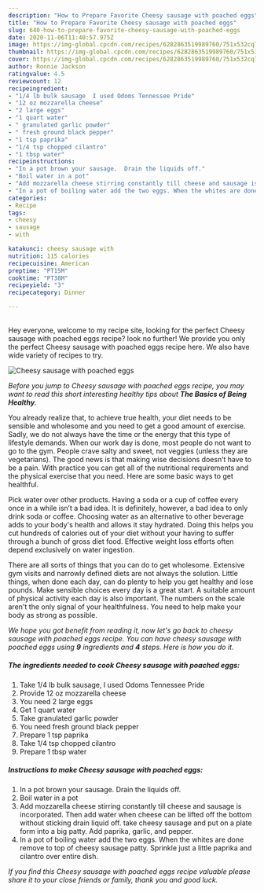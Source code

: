 ```yaml
---
description: "How to Prepare Favorite Cheesy sausage with poached eggs"
title: "How to Prepare Favorite Cheesy sausage with poached eggs"
slug: 640-how-to-prepare-favorite-cheesy-sausage-with-poached-eggs
date: 2020-11-06T11:40:57.975Z
image: https://img-global.cpcdn.com/recipes/6282863519989760/751x532cq70/cheesy-sausage-with-poached-eggs-recipe-main-photo.jpg
thumbnail: https://img-global.cpcdn.com/recipes/6282863519989760/751x532cq70/cheesy-sausage-with-poached-eggs-recipe-main-photo.jpg
cover: https://img-global.cpcdn.com/recipes/6282863519989760/751x532cq70/cheesy-sausage-with-poached-eggs-recipe-main-photo.jpg
author: Ronnie Jackson
ratingvalue: 4.5
reviewcount: 12
recipeingredient:
- "1/4 lb bulk sausage  I used Odoms Tennessee Pride"
- "12 oz mozzarella cheese"
- "2 large eggs"
- "1 quart water"
- " granulated garlic powder"
- " fresh ground black pepper"
- "1 tsp paprika"
- "1/4 tsp chopped cilantro"
- "1 tbsp water"
recipeinstructions:
- "In a pot brown your sausage.  Drain the liquids off."
- "Boil water in a pot"
- "Add mozzarella cheese stirring constantly till cheese and sausage is incorporated. Then add water when cheese can be lifted off the bottom without sticking drain liquid off. take cheesy sausage and put on a plate form into a big patty. Add paprika,  garlic,  and pepper."
- "In a pot of boiling water add the two eggs. When the whites are done remove to top of cheesy sausage patty. Sprinkle just a little paprika and cilantro over entire dish."
categories:
- Recipe
tags:
- cheesy
- sausage
- with

katakunci: cheesy sausage with 
nutrition: 115 calories
recipecuisine: American
preptime: "PT15M"
cooktime: "PT38M"
recipeyield: "3"
recipecategory: Dinner

---
```

<br>
Hey everyone, welcome to my recipe site, looking for the perfect Cheesy sausage with poached eggs recipe? look no further! We provide you only the perfect Cheesy sausage with poached eggs recipe here. We also have wide variety of recipes to try.
<br>


![Cheesy sausage with poached eggs](https://img-global.cpcdn.com/recipes/6282863519989760/751x532cq70/cheesy-sausage-with-poached-eggs-recipe-main-photo.jpg)

<i>Before you jump to Cheesy sausage with poached eggs recipe, you may want to read this short interesting healthy tips about <strong>The Basics of Being Healthy</strong>.</i>

You already realize that, to achieve true health, your diet needs to be sensible and wholesome and you need to get a good amount of exercise. Sadly, we do not always have the time or the energy that this type of lifestyle demands. When our work day is done, most people do not want to go to the gym. People crave salty and sweet, not veggies (unless they are vegetarians). The good news is that making wise decisions doesn’t have to be a pain. With practice you can get all of the nutritional requirements and the physical exercise that you need. Here are some basic ways to get healthful.

Pick water over other products. Having a soda or a cup of coffee every once in a while isn’t a bad idea. It is definitely, however, a bad idea to only drink soda or coffee. Choosing water as an alternative to other beverage adds to your body's health and allows it stay hydrated. Doing this helps you cut hundreds of calories out of your diet without your having to suffer through a bunch of gross diet food. Effective weight loss efforts often depend exclusively on water ingestion.

There are all sorts of things that you can do to get wholesome. Extensive gym visits and narrowly defined diets are not always the solution. Little things, when done each day, can do plenty to help you get healthy and lose pounds. Make sensible choices every day is a great start. A suitable amount of physical activity each day is also important. The numbers on the scale aren't the only signal of your healthfulness. You need to help make your body as strong as possible. 


<i>We hope you got benefit from reading it, now let's go back to cheesy sausage with poached eggs recipe. You can have cheesy sausage with poached eggs using <strong>9</strong> ingredients and <strong>4</strong> steps. Here is how you do it.
</i>

##### The ingredients needed to cook Cheesy sausage with poached eggs:

1. Take 1/4 lb bulk sausage,  I used Odoms Tennessee Pride
1. Provide 12 oz mozzarella cheese
1. You need 2 large eggs
1. Get 1 quart water
1. Take  granulated garlic powder
1. You need  fresh ground black pepper
1. Prepare 1 tsp paprika
1. Take 1/4 tsp chopped cilantro
1. Prepare 1 tbsp water


##### Instructions to make Cheesy sausage with poached eggs:

1. In a pot brown your sausage.  Drain the liquids off.
1. Boil water in a pot
1. Add mozzarella cheese stirring constantly till cheese and sausage is incorporated. Then add water when cheese can be lifted off the bottom without sticking drain liquid off. take cheesy sausage and put on a plate form into a big patty. Add paprika,  garlic,  and pepper.
1. In a pot of boiling water add the two eggs. When the whites are done remove to top of cheesy sausage patty. Sprinkle just a little paprika and cilantro over entire dish.


<i>If you find this Cheesy sausage with poached eggs recipe valuable please share it to your close friends or family, thank you and good luck.</i>
